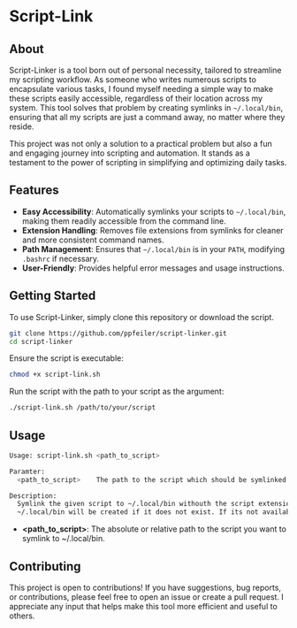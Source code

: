 # Script-Link

## About

Script-Linker is a tool born out of personal necessity, tailored to streamline my scripting workflow. As someone who writes numerous scripts to encapsulate various tasks, I found myself needing a simple way to make these scripts easily accessible, regardless of their location across my system. This tool solves that problem by creating symlinks in `~/.local/bin`, ensuring that all my scripts are just a command away, no matter where they reside.

This project was not only a solution to a practical problem but also a fun and engaging journey into scripting and automation. It stands as a testament to the power of scripting in simplifying and optimizing daily tasks.

## Features

- **Easy Accessibility**: Automatically symlinks your scripts to `~/.local/bin`, making them readily accessible from the command line.
- **Extension Handling**: Removes file extensions from symlinks for cleaner and more consistent command names.
- **Path Management**: Ensures that `~/.local/bin` is in your `PATH`, modifying `.bashrc` if necessary.
- **User-Friendly**: Provides helpful error messages and usage instructions.

## Getting Started

To use Script-Linker, simply clone this repository or download the script.

```bash
git clone https://github.com/ppfeiler/script-linker.git
cd script-linker
```

Ensure the script is executable:

```bash
chmod +x script-link.sh
```

Run the script with the path to your script as the argument:

```bash
./script-link.sh /path/to/your/script
```

## Usage

```bash
Usage: script-link.sh <path_to_script>

Paramter:
  <path_to_script>    The path to the script which should be symlinked to ~/.local/bin

Description:
  Symlink the given script to ~/.local/bin withouth the script extension (if it exists).
  ~/.local/bin will be created if it does not exist. If its not available on the PATH, it will add it and writes to your .bashrc file.
```

- **<path_to_script>**: The absolute or relative path to the script you want to symlink to ~/.local/bin.

## Contributing

This project is open to contributions! If you have suggestions, bug reports, or contributions, please feel free to open an issue or create a pull request. I appreciate any input that helps make this tool more efficient and useful to others.
